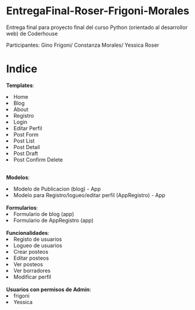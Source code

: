 # EntregaFinal-Roser-Frigoni-Morales
Entrega final para proyecto final del curso Python (orientado al desarrollor web) de Coderhouse

Participantes: Gino Frigoni/ Constanza Morales/ Yessica Roser


<h1>Indice</h1>

<b><strong>Templates</strong></b>:

<li> Home </li>
<li> Blog </li>
<li> About </li>
<li> Registro </li>
<li> Login </li>
<li> Editar Perfil </li>
<li> Post Form </li>
<li> Post List </li>
<li> Post Detail </li>
<li> Post Draft </li>
<li> Post Confirm Delete </li>

<br>

<b>Modelos</b>:
<li> Modelo de Publicacion (blog) - App </li>
<li> Modelo para Registro/logueo/editar perfil (AppRegistro) - App</li>

<br>
<b>Formularios</b>:
<li> Formulario de blog (app) </li>
<li> Formulario de AppRegistro (app)  </li>

<br>
<b>Funcionalidades</b>:
<li> Registo de usuarios </li>
<li> Logueo de usuarios </li>
<li> Crear posteos </li>
<li> Editar posteos </li>
<li> Ver posteos </li>
<li> Ver borradores </li>
<li> Modificar perfil </li>

<br>
<b>Usuarios con permisos de Admin</b>:
<li> frigoni </li>
<li> Yessica  </li>
 



